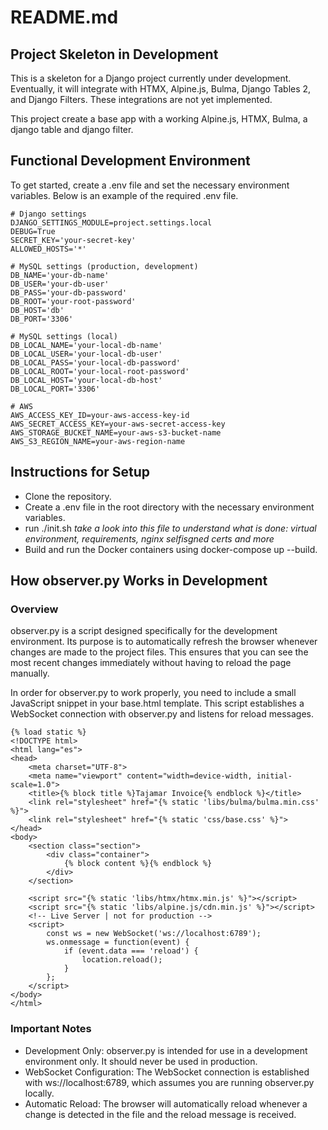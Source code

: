 # README.md

## Project Skeleton in Development
This is a skeleton for a Django project currently under development. Eventually, it will integrate with HTMX, Alpine.js, Bulma, Django Tables 2, and Django Filters. These integrations are not yet implemented.

This project create a base app with a working Alpine.js, HTMX, Bulma, a django table and django filter.


## Functional Development Environment
To get started, create a .env file and set the necessary environment variables. Below is an example of the required .env file.

```
# Django settings
DJANGO_SETTINGS_MODULE=project.settings.local
DEBUG=True
SECRET_KEY='your-secret-key'
ALLOWED_HOSTS='*'

# MySQL settings (production, development)
DB_NAME='your-db-name'
DB_USER='your-db-user'
DB_PASS='your-db-password'
DB_ROOT='your-root-password'
DB_HOST='db'
DB_PORT='3306'

# MySQL settings (local)
DB_LOCAL_NAME='your-local-db-name'
DB_LOCAL_USER='your-local-db-user'
DB_LOCAL_PASS='your-local-db-password'
DB_LOCAL_ROOT='your-local-root-password'
DB_LOCAL_HOST='your-local-db-host'
DB_LOCAL_PORT='3306'

# AWS
AWS_ACCESS_KEY_ID=your-aws-access-key-id
AWS_SECRET_ACCESS_KEY=your-aws-secret-access-key
AWS_STORAGE_BUCKET_NAME=your-aws-s3-bucket-name
AWS_S3_REGION_NAME=your-aws-region-name
```


## Instructions for Setup
- Clone the repository.
- Create a .env file in the root directory with the necessary environment variables.
- run ./init.sh
   _take a look into this file to understand what is done: virtual environment, requirements, nginx selfisgned certs and more_
- Build and run the Docker containers using docker-compose up --build.


## How observer.py Works in Development
### Overview
observer.py is a script designed specifically for the development environment. Its purpose is to automatically refresh the browser whenever changes are made to the project files. This ensures that you can see the most recent changes immediately without having to reload the page manually.

In order for observer.py to work properly, you need to include a small JavaScript snippet in your base.html template. This script establishes a WebSocket connection with observer.py and listens for reload messages.

```
{% load static %}
<!DOCTYPE html>
<html lang="es">
<head>
    <meta charset="UTF-8">
    <meta name="viewport" content="width=device-width, initial-scale=1.0">
    <title>{% block title %}Tajamar Invoice{% endblock %}</title>
    <link rel="stylesheet" href="{% static 'libs/bulma/bulma.min.css' %}">
    <link rel="stylesheet" href="{% static 'css/base.css' %}">
</head>
<body>
    <section class="section">
        <div class="container">
            {% block content %}{% endblock %}
        </div>
    </section>

    <script src="{% static 'libs/htmx/htmx.min.js' %}"></script>
    <script src="{% static 'libs/alpine.js/cdn.min.js' %}"></script>
    <!-- Live Server | not for production -->
    <script>
        const ws = new WebSocket('ws://localhost:6789');
        ws.onmessage = function(event) {
            if (event.data === 'reload') {
                location.reload();
            }
        };
    </script>
</body>
</html>
```

### Important Notes
- Development Only: observer.py is intended for use in a development environment only. It should never be used in production.
- WebSocket Configuration: The WebSocket connection is established with ws://localhost:6789, which assumes you are running observer.py locally.
- Automatic Reload: The browser will automatically reload whenever a change is detected in the file and the reload message is received.
